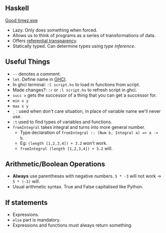## Haskell
[Good timez.exe](https://www.youtube.com/watch?v=RqvCNb7fKsg)
  + Lazy. Only does something when forced.
  + Allows us to think of programs as a series of transformations of data.
  + Offers [referential transparency](https://stackoverflow.com/a/210871/11125533).
  + Statically typed. Can determine types using _type inference_.
  
## Useful Things
  + `--` denotes a comment.
  + `let`. Define name in [GHCI](https://downloads.haskell.org/~ghc/latest/docs/html/users_guide/ghci.html).
  + In ghci terminal: `:l script.hs` to load in functions from script.
  + Made changes?: `:r` or `:l script.hs` to refresh script in ghci.
  + `succ x` gets the successor of a thing that you can get a successor for.
  + `min x y`
  + `max x y`
  + `_` : used when don't care situation, in place of variable name we'll never use.
  + `:t` used to find types of variables and functions.
  + `fromIntegral` takes integral and turns into more general number.
    + Type declaration of `fromIntegral :: (Num b, Integral a) => a -> b`.
    + Eg: `(length [1,2,3,4]) + 3.2` won't work.
    + `fromIntegral (length [1,2,3,4]) + 3.2` will.
  
## Arithmetic/Boolean Operations
  + **Always** use parentheses with negative numbers. `5 * -3` will not work -> `5 * (-3)` will.
  + Usual arithmetic syntax. True and False capitalised like Python.
  
## If statements
  + Expressions.
  + `else` part is mandatory.
  + Expressions and functions must always return something.